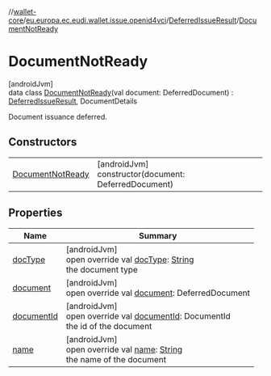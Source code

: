 //[wallet-core](../../../../index.md)/[eu.europa.ec.eudi.wallet.issue.openid4vci](../../index.md)/[DeferredIssueResult](../index.md)/[DocumentNotReady](index.md)

# DocumentNotReady

[androidJvm]\
data class [DocumentNotReady](index.md)(val document: DeferredDocument) : [DeferredIssueResult](../index.md), DocumentDetails

Document issuance deferred.

## Constructors

| | |
|---|---|
| [DocumentNotReady](-document-not-ready.md) | [androidJvm]<br>constructor(document: DeferredDocument) |

## Properties

| Name | Summary |
|---|---|
| [docType](../doc-type.md) | [androidJvm]<br>open override val [docType](../doc-type.md): [String](https://kotlinlang.org/api/latest/jvm/stdlib/kotlin-stdlib/kotlin/-string/index.html)<br>the document type |
| [document](document.md) | [androidJvm]<br>open override val [document](document.md): DeferredDocument |
| [documentId](../document-id.md) | [androidJvm]<br>open override val [documentId](../document-id.md): DocumentId<br>the id of the document |
| [name](../name.md) | [androidJvm]<br>open override val [name](../name.md): [String](https://kotlinlang.org/api/latest/jvm/stdlib/kotlin-stdlib/kotlin/-string/index.html)<br>the name of the document |
